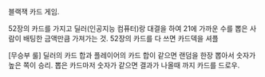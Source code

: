 블랙잭 카드 게임.

52장의 카드를 가지고 딜러(인공지능 컴퓨터)랑 대결을 하여 21에 가까운 수를 뽑은 사람이 배팅한 금액만큼 가져가는 것.
52장의 카드를 다 쓰면 카드덱을 셔플

[무승부 룰]
딜러의 카드 합과 플레이어의 카드 합이 같으면 랜덤을 한장 뽑아서 숫자가 높은 쪽이 승리.
뽑은 카드마저 숫자가 같으면 결과가 나올때 까지 카드를 드로우.

